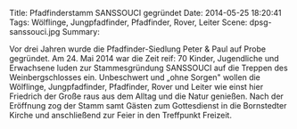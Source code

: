 Title: Pfadfinderstamm SANSSOUCI gegründet
Date: 2014-05-25 18:20:41
Tags: Wölflinge, Jungpfadfinder, Pfadfinder, Rover, Leiter
Scene: dpsg-sanssouci.jpg
Summary: 

Vor drei Jahren wurde die Pfadfinder-Siedlung Peter & Paul auf Probe gegründet. Am 24. Mai 2014 war die Zeit reif: 70 Kinder, Jugendliche und Erwachsene luden zur Stammesgründung SANSSOUCI auf die Treppen des Weinbergschlosses ein. Unbeschwert und „ohne Sorgen" wollen die Wölflinge, Jungpfadfinder, Pfadfinder, Rover und Leiter wie einst hier Friedrich der Große raus aus dem Alltag und die Natur genießen. Nach der Eröffnung zog der Stamm samt Gästen zum Gottesdienst in die Bornstedter Kirche und anschließend zur Feier in den Treffpunkt Freizeit.